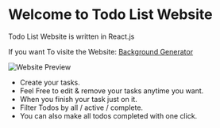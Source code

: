 # Welcome to Todo List Website

Todo List Website is written in React.js

If you want To visite the Website: [Background Generator](https://yassinecode-background-generator.netlify.app/)

![Website Preview](./src/assets/images/preview.png)

- Create your tasks.
- Feel Free to edit & remove your tasks anytime you want.
- When you finish your task just on it.
- Filter Todos by all / active / complete.
- You can also make all todos completed with one click.
